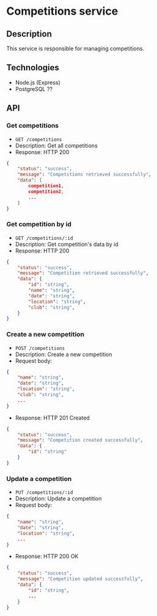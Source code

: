 # Competitions service

## Description

This service is responsible for managing competitions. 

## Technologies

- Node.js (Express)
- PostgreSQL ??

## API

### Get competitions

- `GET /competitions`
- Description: Get all competitions
- Response: HTTP 200
```json
{
    "status": "success",
    "message": "Competitions retrieved successfully",
    "data": [
        competition1,
        competition2,
        ...
    ]
}
```

### Get competition by id

- `GET /competitions/:id`
- Description: Get competition's data by id
- Response: HTTP 200
```json
{
    "status": "success",
    "message": "Competition retrieved successfully",
    "data": {
        "id": "string",
        "name": "string",
        "date": "string",
        "location": "string",
        "club": "string",
    }
}
```

### Create a new competition

- `POST /competitions`
- Description: Create a new competition
- Request body:
```json
{
    "name": "string",
    "date": "string",
    "location": "string",
    "club": "string",
    ...
}
```
- Response: HTTP 201 Created
```json
{
    "status": "success",
    "message": "Competition created successfully",
    "data": {
        "id": "string"
    }
}
```

### Update a competition

- `PUT /competitions/:id`
- Description: Update a competition
- Request body:
```json
{
    "name": "string",
    "date": "string",
    "location": "string",
    ...
}
```
- Response: HTTP 200 OK
```json
{
    "status": "success",
    "message": "Competition updated successfully",
    "data": {
        "id": "string",
        ...
    }
}
```

